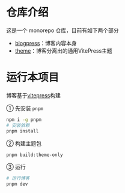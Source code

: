 # 仓库介绍

这是一个 monorepo 仓库，目前有如下两个部分

* [blogpress](./packages/blogpress/)：博客内容本身
* [theme](./packages/theme/)：博客分离出的通用VitePress主题

# 运行本项目
博客基于[vitepress](https://vitepress.vuejs.org/)构建

① 先安装 `pnpm`
```sh
npm i -g pnpm
# 安装依赖
pnpm install
```

② 构建主题包
```sh
pnpm build:theme-only
```

③ 运行
```sh
# 运行博客
pnpm dev
```
